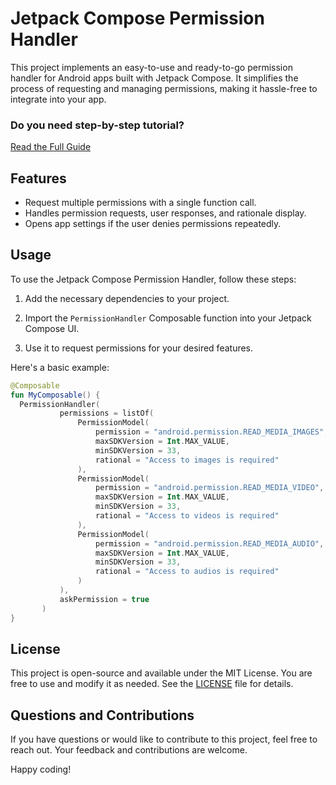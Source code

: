 
# Jetpack Compose Permission Handler

This project implements an easy-to-use and ready-to-go permission handler for Android apps built with Jetpack Compose. It simplifies the process of requesting and managing permissions, making it hassle-free to integrate into your app.

### Do you need step-by-step tutorial?
[Read the Full Guide](https://medium.com/@m.derakhshan/mastering-permissions-in-jetpack-compose-a-step-by-step-guide-aff751e9124)


## Features

- Request multiple permissions with a single function call.
- Handles permission requests, user responses, and rationale display.
- Opens app settings if the user denies permissions repeatedly.

## Usage

To use the Jetpack Compose Permission Handler, follow these steps:

1. Add the necessary dependencies to your project.

2. Import the `PermissionHandler` Composable function into your Jetpack Compose UI.

3. Use it to request permissions for your desired features.

Here's a basic example:

```kotlin
@Composable
fun MyComposable() {
  PermissionHandler(
           permissions = listOf(
               PermissionModel(
                   permission = "android.permission.READ_MEDIA_IMAGES",
                   maxSDKVersion = Int.MAX_VALUE,
                   minSDKVersion = 33,
                   rational = "Access to images is required"
               ),
               PermissionModel(
                   permission = "android.permission.READ_MEDIA_VIDEO",
                   maxSDKVersion = Int.MAX_VALUE,
                   minSDKVersion = 33,
                   rational = "Access to videos is required"
               ),
               PermissionModel(
                   permission = "android.permission.READ_MEDIA_AUDIO",
                   maxSDKVersion = Int.MAX_VALUE,
                   minSDKVersion = 33,
                   rational = "Access to audios is required"
               )
           ),
           askPermission = true
       )
}
```

## License

This project is open-source and available under the MIT License. You are free to use and modify it as needed. See the [LICENSE](LICENSE) file for details.

## Questions and Contributions

If you have questions or would like to contribute to this project, feel free to reach out. Your feedback and contributions are welcome.

Happy coding!
